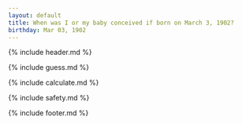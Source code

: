 ```yaml
---
layout: default
title: When was I or my baby conceived if born on March 3, 1902?
birthday: Mar 03, 1902
---
```


{% include header.md %}

{% include guess.md %}

{% include calculate.md %}

{% include safety.md %}

{% include footer.md %}



